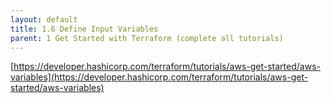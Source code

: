 ```yaml
---
layout: default
title: 1.6 Define Input Variables
parent: 1 Get Started with Terraform (complete all tutorials)
---
```


[https://developer.hashicorp.com/terraform/tutorials/aws-get-started/aws-variables](https://developer.hashicorp.com/terraform/tutorials/aws-get-started/aws-variables)